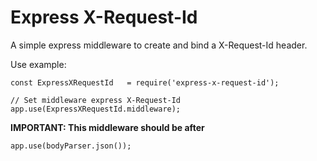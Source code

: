 # Express X-Request-Id

A simple express middleware to create and bind a X-Request-Id header.

Use example:

```
const ExpressXRequestId   = require('express-x-request-id');

// Set middleware express X-Request-Id
app.use(ExpressXRequestId.middleware);
```

**IMPORTANT: This middleware should be after**

```
app.use(bodyParser.json());
```

